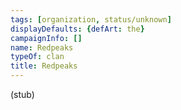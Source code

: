 ```yaml
---
tags: [organization, status/unknown]
displayDefaults: {defArt: the}
campaignInfo: []
name: Redpeaks
typeOf: clan
title: Redpeaks
---
```


(stub)

